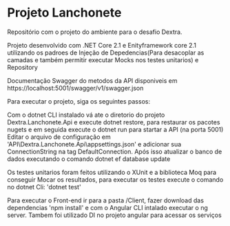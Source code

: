 
Projeto Lanchonete
=======
Repositório com o projeto do ambiente para o desafio Dextra.

Projeto desenvolvido com .NET Core 2.1 e Enityframework core 2.1 utilizando os padroes de Injeção de Depedencias(Para desacoplar as camadas e também permitir executar Mocks nos testes unitarios) e Repository

Documentação Swagger do metodos da API disponiveis em https://localhost:5001/swagger/v1/swagger.json

Para executar o projeto, siga os seguintes passos:

Com o dotnet CLI instalado vá ate o diretorio do projeto Dextra.Lanchonete.Api e execute dotnet restore, para restaurar os pacotes nugets e em seguida execute o dotnet run para startar a API (na porta 5001)
Editar o arquivo de configuração em 'API\Dextra.Lanchonete.Api\appsettings.json' e adicionar sua ConnectionString na tag DefaultConnection.
Após isso atualizar o banco de dados executando o comando
  dotnet ef database update

Os testes unitarios foram feitos utilizando o XUnit e a biblioteca Moq para conseguir Mocar os resultados, para executar os testes execute o comando no dotnet Cli: 'dotnet test'

Para executar o Front-end ir para a pasta /Client, fazer download das dependencias 'npm install' e com o Angular CLI intalado executar o ng server.
Tambem foi utilizado DI no projeto angular para acessar os serviços
